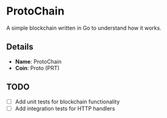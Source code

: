 # ProtoChain

A simple blockchain written in Go to understand how it works.

## Details

- **Name**: ProtoChain
- **Coin**: Proto (PRT)

## TODO

- [ ] Add unit tests for blockchain functionality
- [ ] Add integration tests for HTTP handlers
